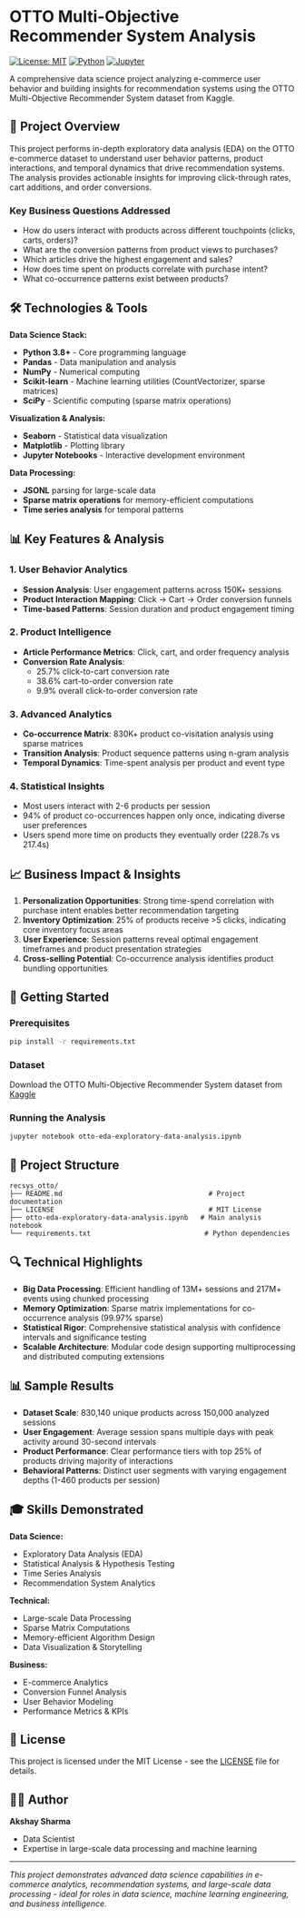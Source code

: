 # OTTO Multi-Objective Recommender System Analysis

[![License: MIT](https://img.shields.io/badge/License-MIT-yellow.svg)](https://opensource.org/licenses/MIT)
[![Python](https://img.shields.io/badge/Python-3.8+-blue.svg)](https://python.org)
[![Jupyter](https://img.shields.io/badge/Jupyter-Notebook-orange.svg)](https://jupyter.org)

A comprehensive data science project analyzing e-commerce user behavior and building insights for recommendation systems using the OTTO Multi-Objective Recommender System dataset from Kaggle.

## 🎯 Project Overview

This project performs in-depth exploratory data analysis (EDA) on the OTTO e-commerce dataset to understand user behavior patterns, product interactions, and temporal dynamics that drive recommendation systems. The analysis provides actionable insights for improving click-through rates, cart additions, and order conversions.

### Key Business Questions Addressed
- How do users interact with products across different touchpoints (clicks, carts, orders)?
- What are the conversion patterns from product views to purchases?
- Which articles drive the highest engagement and sales?
- How does time spent on products correlate with purchase intent?
- What co-occurrence patterns exist between products?

## 🛠️ Technologies & Tools

**Data Science Stack:**
- **Python 3.8+** - Core programming language
- **Pandas** - Data manipulation and analysis
- **NumPy** - Numerical computing
- **Scikit-learn** - Machine learning utilities (CountVectorizer, sparse matrices)
- **SciPy** - Scientific computing (sparse matrix operations)

**Visualization & Analysis:**
- **Seaborn** - Statistical data visualization
- **Matplotlib** - Plotting library
- **Jupyter Notebooks** - Interactive development environment

**Data Processing:**
- **JSONL** parsing for large-scale data
- **Sparse matrix operations** for memory-efficient computations
- **Time series analysis** for temporal patterns

## 📊 Key Features & Analysis

### 1. User Behavior Analytics
- **Session Analysis**: User engagement patterns across 150K+ sessions
- **Product Interaction Mapping**: Click → Cart → Order conversion funnels
- **Time-based Patterns**: Session duration and product engagement timing

### 2. Product Intelligence
- **Article Performance Metrics**: Click, cart, and order frequency analysis
- **Conversion Rate Analysis**: 
  - 25.7% click-to-cart conversion rate
  - 38.6% cart-to-order conversion rate
  - 9.9% overall click-to-order conversion rate

### 3. Advanced Analytics
- **Co-occurrence Matrix**: 830K+ product co-visitation analysis using sparse matrices
- **Transition Analysis**: Product sequence patterns using n-gram analysis
- **Temporal Dynamics**: Time-spent analysis per product and event type

### 4. Statistical Insights
- Most users interact with 2-6 products per session
- 94% of product co-occurrences happen only once, indicating diverse user preferences
- Users spend more time on products they eventually order (228.7s vs 217.4s)

## 📈 Business Impact & Insights

1. **Personalization Opportunities**: Strong time-spend correlation with purchase intent enables better recommendation targeting
2. **Inventory Optimization**: 25% of products receive >5 clicks, indicating core inventory focus areas
3. **User Experience**: Session patterns reveal optimal engagement timeframes and product presentation strategies
4. **Cross-selling Potential**: Co-occurrence analysis identifies product bundling opportunities

## 🚀 Getting Started

### Prerequisites
```bash
pip install -r requirements.txt
```

### Dataset
Download the OTTO Multi-Objective Recommender System dataset from [Kaggle](https://www.kaggle.com/competitions/otto-recommender-system)

### Running the Analysis
```bash
jupyter notebook otto-eda-exploratory-data-analysis.ipynb
```

## 📁 Project Structure
```
recsys_otto/
├── README.md                                    # Project documentation
├── LICENSE                                      # MIT License
├── otto-eda-exploratory-data-analysis.ipynb   # Main analysis notebook
└── requirements.txt                            # Python dependencies
```

## 🔍 Technical Highlights

- **Big Data Processing**: Efficient handling of 13M+ sessions and 217M+ events using chunked processing
- **Memory Optimization**: Sparse matrix implementations for co-occurrence analysis (99.97% sparse)
- **Statistical Rigor**: Comprehensive statistical analysis with confidence intervals and significance testing
- **Scalable Architecture**: Modular code design supporting multiprocessing and distributed computing extensions

## 📊 Sample Results

- **Dataset Scale**: 830,140 unique products across 150,000 analyzed sessions
- **User Engagement**: Average session spans multiple days with peak activity around 30-second intervals
- **Product Performance**: Clear performance tiers with top 25% of products driving majority of interactions
- **Behavioral Patterns**: Distinct user segments with varying engagement depths (1-460 products per session)

## 🎓 Skills Demonstrated

**Data Science:**
- Exploratory Data Analysis (EDA)
- Statistical Analysis & Hypothesis Testing
- Time Series Analysis
- Recommendation System Analytics

**Technical:**
- Large-scale Data Processing
- Sparse Matrix Computations
- Memory-efficient Algorithm Design
- Data Visualization & Storytelling

**Business:**
- E-commerce Analytics
- Conversion Funnel Analysis
- User Behavior Modeling
- Performance Metrics & KPIs

## 📝 License

This project is licensed under the MIT License - see the [LICENSE](LICENSE) file for details.

## 👨‍💻 Author

**Akshay Sharma**
- Data Scientist
- Expertise in large-scale data processing and machine learning

---

*This project demonstrates advanced data science capabilities in e-commerce analytics, recommendation systems, and large-scale data processing - ideal for roles in data science, machine learning engineering, and business intelligence.*
